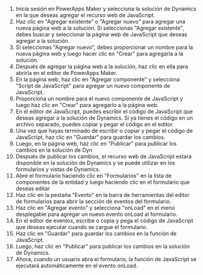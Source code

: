 1. Inicia sesión en PowerApps Maker y selecciona la solución de Dynamics en la que deseas agregar el recurso web de JavaScript.
2. Haz clic en "Agregar existente" o "Agregar nuevo" para agregar una nueva página web a la solución. Si seleccionas "Agregar existente", debes buscar y seleccionar la página web de JavaScript que deseas agregar a la solución.
3. Si seleccionas "Agregar nuevo", debes proporcionar un nombre para la nueva página web y luego hacer clic en "Crear" para agregarla a la solución.
4. Después de agregar la página web a la solución, haz clic en ella para abrirla en el editor de PowerApps Maker.
5. En la página web, haz clic en "Agregar componente" y selecciona "Script de JavaScript" para agregar un nuevo componente de JavaScript.
6. Proporciona un nombre para el nuevo componente de JavaScript y luego haz clic en "Crear" para agregarlo a la página web.
7. En el editor de JavaScript, puedes escribir el código de JavaScript que deseas agregar a la solución de Dynamics. Si ya tienes el código en un archivo separado, puedes copiar y pegar el código en el editor.
8. Una vez que hayas terminado de escribir o copiar y pegar el código de JavaScript, haz clic en "Guardar" para guardar los cambios.
9. Luego, en la página web, haz clic en "Publicar" para publicar los cambios en la solución de Dyn
10. Después de publicar los cambios, el recurso web de JavaScript estará disponible en la solución de Dynamics y se puede utilizar en los formularios y vistas de Dynamics.
11. Abre el formulario haciendo clic en "Formularios" en la lista de componentes de la entidad y luego haciendo clic en el formulario que deseas editar
12. Haz clic en la pestaña "Evento" en la barra de herramientas del editor de formularios para abrir la sección de eventos del formulario.
13. Haz clic en "Agregar evento" y selecciona "onLoad" en el menú desplegable para agregar un nuevo evento onLoad al formulario.
14. En el editor de eventos, escribe o copia y pega el código de JavaScript que deseas ejecutar cuando se cargue el formulario.
15. Haz clic en "Guardar" para guardar los cambios en la función de JavaScript.
16. Luego, haz clic en "Publicar" para publicar los cambios en la solución de Dynamics.
17. Ahora, cuando un usuario abra el formulario, la función de JavaScript se ejecutará automáticamente en el evento onLoad.